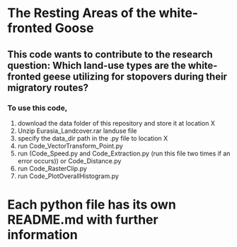 # The Resting Areas of the white-fronted Goose

## This code wants to contribute to the research question: Which land-use types are the white-fronted geese utilizing for stopovers during their migratory routes?

### To use this code,
1. download the data folder of this repository and store it at location X
2. Unzip Eurasia_Landcover.rar landuse file
4. specify the data_dir path in the .py file to location X
5. run Code_VectorTransform_Point.py
6. run (Code_Speed.py and Code_Extraction.py (run this file two times if an error occurs)) or Code_Distance.py
7. run Code_RasterClip.py
8. run Code_PlotOverallHistogram.py

# Each python file has its own README.md with further information
